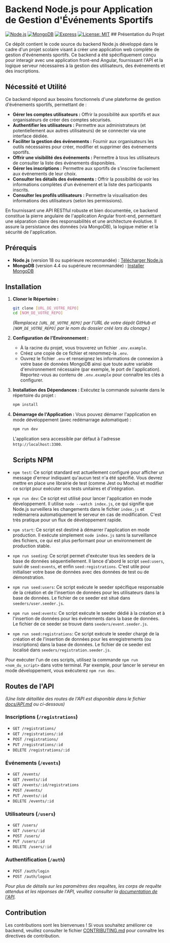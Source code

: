# Backend Node.js pour Application de Gestion d'Événements Sportifs

[![Node.js](https://img.shields.io/badge/node.js-v18%2B-brightgreen.svg)](https://nodejs.org/)
[![MongoDB](https://img.shields.io/badge/MongoDB-v4.4%2B-orange.svg)](https://www.mongodb.com/)
[![Express](https://img.shields.io/badge/express-v4.17%2B-blueviolet.svg)](https://expressjs.com/)
[![License: MIT](https://img.shields.io/badge/License-MIT-yellow.svg)](https://opensource.org/licenses/MIT) ## Présentation du Projet

Ce dépôt contient le code source du backend Node.js développé dans le cadre d'un projet scolaire visant à créer une application web complète de gestion d'événements sportifs. Ce backend a été spécifiquement conçu pour interagir avec une application front-end Angular, fournissant l'API et la logique serveur nécessaires à la gestion des utilisateurs, des événements et des inscriptions.

## Nécessité et Utilité

Ce backend répond aux besoins fonctionnels d'une plateforme de gestion d'événements sportifs, permettant de :

- **Gérer les comptes utilisateurs :** Offrir la possibilité aux sportifs et aux organisateurs de créer des comptes sécurisés.
- **Authentifier les utilisateurs :** Permettre aux administrateurs (et potentiellement aux autres utilisateurs) de se connecter via une interface dédiée.
- **Faciliter la gestion des événements :** Fournir aux organisateurs les outils nécessaires pour créer, modifier et supprimer des événements sportifs.
- **Offrir une visibilité des événements :** Permettre à tous les utilisateurs de consulter la liste des événements disponibles.
- **Gérer les inscriptions :** Permettre aux sportifs de s'inscrire facilement aux événements de leur choix.
- **Consulter les détails des événements :** Offrir la possibilité de voir les informations complètes d'un événement et la liste des participants inscrits.
- **Consulter les profils utilisateurs :** Permettre la visualisation des informations des utilisateurs (selon les permissions).

En fournissant une API RESTful robuste et bien documentée, ce backend constitue la pierre angulaire de l'application Angular front-end, permettant une séparation claire des responsabilités et une architecture évolutive. Il assure la persistance des données (via MongoDB), la logique métier et la sécurité de l'application.

## Prérequis

- **Node.js** (version 18 ou supérieure recommandée) : [Télécharger Node.js](https://nodejs.org/)
- **MongoDB** (version 4.4 ou supérieure recommandée) : [Installer MongoDB](https://www.mongodb.com/docs/manual/installation/)

## Installation

1.  **Cloner le Répertoire :**

    ```bash
    git clone [URL_DE_VOTRE_REPO]
    cd [NOM_DE_VOTRE_REPO]
    ```

    _(Remplacez `[URL_DE_VOTRE_REPO]` par l'URL de votre dépôt GitHub et `[NOM_DE_VOTRE_REPO]` par le nom du dossier créé lors du clonage.)_

2.  **Configuration de l'Environnement :**

    - À la racine du projet, vous trouverez un fichier `.env.example`.
    - Créez une copie de ce fichier et renommez-la `.env`.
    - Ouvrez le fichier `.env` et renseignez les informations de connexion à votre base de données MongoDB ainsi que toute autre variable d'environnement nécessaire (par exemple, le port de l'application). Reportez-vous au contenu de `.env.example` pour connaître les clés à configurer.

3.  **Installation des Dépendances :**
    Exécutez la commande suivante dans le répertoire du projet :

    ```bash
    npm install
    ```

4.  **Démarrage de l'Application :**
    Vous pouvez démarrer l'application en mode développement (avec redémarrage automatique) :
    ```bash
    npm run dev
    ```
    L'application sera accessible par défaut à l'adresse `http://localhost:3300`.
    ## Scripts NPM

- `npm test`: Ce script standard est actuellement configuré pour afficher un message d'erreur indiquant qu'aucun test n'a été spécifié. Vous devrez mettre en place une librairie de test (comme Jest ou Mocha) et modifier ce script pour exécuter vos tests unitaires et d'intégration.

- `npm run dev`: Ce script est utilisé pour lancer l'application en mode développement. Il utilise `node --watch index.js`, ce qui signifie que Node.js surveillera les changements dans le fichier `index.js` et redémarrera automatiquement le serveur en cas de modification. C'est très pratique pour un flux de développement rapide.

- `npm start`: Ce script est destiné à démarrer l'application en mode production. Il exécute simplement `node index.js` sans la surveillance des fichiers, ce qui est plus performant pour un environnement de production stable.

- `npm run seeding`: Ce script permet d'exécuter tous les seeders de la base de données séquentiellement. Il lance d'abord le script `seed:users`, suivi de `seed:events`, et enfin `seed:registrations`. C'est utile pour initialiser votre base de données avec des données de test ou de démonstration.

- `npm run seed:users`: Ce script exécute le seeder spécifique responsable de la création et de l'insertion de données pour les utilisateurs dans la base de données. Le fichier de ce seeder est situé dans `seeders/user.seeder.js`.

- `npm run seed:events`: Ce script exécute le seeder dédié à la création et à l'insertion de données pour les événements dans la base de données. Le fichier de ce seeder se trouve dans `seeders/event.seeder.js`.

- `npm run seed:registrations`: Ce script exécute le seeder chargé de la création et de l'insertion de données pour les enregistrements (ou inscriptions) dans la base de données. Le fichier de ce seeder est localisé dans `seeders/registration.seeder.js`.

Pour exécuter l'un de ces scripts, utilisez la commande `npm run <nom_du_script>` dans votre terminal. Par exemple, pour lancer le serveur en mode développement, vous exécuterez `npm run dev`.

## Routes de l'API

_(Une liste détaillée des routes de l'API est disponible dans le fichier [docs/API.md](/docs/API.md) ou ci-dessous)_

### Inscriptions (`/registrations`)

- `GET /registrations/`
- `GET /registrations/:id`
- `POST /registrations/`
- `PUT /registrations/:id`
- `DELETE /registrations/:id`

### Événements (`/events`)

- `GET /events/`
- `GET /events/:id`
- `GET /events/:id/registrations`
- `POST /events/`
- `PUT /events/:id`
- `DELETE /events/:id`

### Utilisateurs (`/users`)

- `GET /users/`
- `GET /users/:id`
- `POST /users/`
- `PUT /users/:id`
- `DELETE /users/:id`

### Authentification (`/auth`)

- `POST /auth/login`
- `POST /auth/logout`

_Pour plus de détails sur les paramètres des requêtes, les corps de requête attendus et les réponses de l'API, veuillez consulter la [documentation de l'API](/docs/API.md)._

## Contribution

Les contributions sont les bienvenues ! Si vous souhaitez améliorer ce backend, veuillez consulter le fichier [CONTRIBUTING.md](/CONTRIBUTING.md) pour connaître les directives de contribution.
